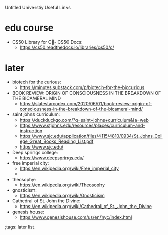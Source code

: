Untitled Universtiy Useful Links

# edu course

- CS50 Library for C- CS50 Docs:
	- <https://cs50.readthedocs.io/libraries/cs50/c/>


# later

- biotech for the curious: 
	- <https://minutes.substack.com/p/biotech-for-the-biocurious>
- BOOK REVIEW: ORIGIN OF CONSCIOUSNESS IN THE BREAKDOWN OF THE BICAMERAL MIND
	- <https://slatestarcodex.com/2020/06/01/book-review-origin-of-consciousness-in-the-breakdown-of-the-bicameral-mind/>
- saint johns curriculum:
	- <https://duckduckgo.com/?q=saint+johns+curriculum&ia=web>
	- <https://www.stjohns.edu/resources/places/curriculum-and-instruction>
	- <https://www.sjc.edu/application/files/4115/4810/0934/St_Johns_College_Great_Books_Reading_List.pdf>
	- <https://www.sjc.edu/>
- Deep springs college:
	- <https://www.deepsprings.edu/>
- free imperial city:
	- <https://en.wikipedia.org/wiki/Free_imperial_city>
	- 
- theosophy:
	- <https://en.wikipedia.org/wiki/Theosophy>
- gnosticism:
	- <https://en.wikipedia.org/wiki/Gnosticism>
- Cathedral of St. John the Divine:
	- <https://en.wikipedia.org/wiki/Cathedral_of_St._John_the_Divine>
- genesis house:
	- <https://www.genesishouse.com/us/en/nyc/index.html>

;tags: later list
